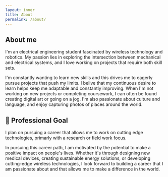 ```yaml
---
layout: inner
title: About
permalink: /about/
---
```


## About me 
I'm an electrical engineering student fascinated by wireless technology and robotics. My passion lies in exploring the intersection between mechanical and electrical systems, and I love working on projects that require both skill sets.

I'm constantly wanting to learn new skills and this drives me to eagerly pursue projects that push my limits. I belive that my continuous desire to learn helps keep me adaptable and constantly improving. When I'm not working on new projects or completing coursework, I can often be found creating digital art or going on a jog. I'm also passionate about culture and language, and enjoy capturing photos of places around the world.

## 🚀 Professional Goal

I plan on pursuing a career that allows me to work on cutting edge technologies, primarly with a research or field work focus.

In pursuing this career path, I am motivated by the potential to make a positive impact on people's lives. Whether it's through designing new medical devices, creating sustainable energy solutions, or developing cutting-edge wireless technologies, I look forward to building a career that I am passionate about and that allows me to make a difference in the world.
